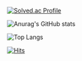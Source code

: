[![Solved.ac Profile](http://mazassumnida.wtf/api/v2/generate_badge?boj=jjjeonghwan)](https://solved.ac/jjjeonghwan/)

![Anurag's GitHub stats](https://github-readme-stats.vercel.app/api?username=PJH0917&show_icons=true&theme=dark)

![Top Langs](https://github-readme-stats.vercel.app/api/top-langs/?username=PJH0917&layout=compact&theme=dark)

[![Hits](https://hits.seeyoufarm.com/api/count/incr/badge.svg?url=https%3A%2F%2Fgithub.com%2FPJH0917%2Fhit-counter&count_bg=%2379C83D&title_bg=%23555555&icon=&icon_color=%23E7E7E7&title=hits&edge_flat=false)](https://hits.seeyoufarm.com)
